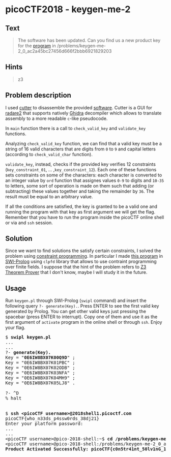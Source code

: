 # picoCTF2018 - keygen-me-2
## Text
> The software has been updated. Can you find us a new product key for the [program](https://github.com/PrinceOfBorgo/picoCTF2018-keygen-me-2/blob/master/activate) in /problems/keygen-me-2_0_ac2a45bc27456d666f2bbb6921829203

## Hints
> z3

## Problem description
I used [cutter](https://cutter.re/) to disassemble the provided [software](https://github.com/PrinceOfBorgo/picoCTF2018-keygen-me-2/blob/master/activate). Cutter is a GUI for [radare2](https://rada.re/n/) that supports natively [Ghidra](https://ghidra-sre.org/) decompiler which allows to translate assembly to a more readable `c`-like pseudocode.

In `main` function there is a call to `check_valid_key` and `validate_key` functions.

Analyzing `check_valid_key` function, we can find that a valid key must be a string of 16 valid characters that are digits from `0` to `9` and capital letters (according to `check_valid_char` function).

`validate_key`, instead, checks if the provided key verifies 12 constraints (`key_constraint_01`, ... ,`key_constraint_12`). Each one of these functions sets constraints on some of the characters: each character is converted to an integer value by `ord` function that assignes values `0-9` to digits and `10-35` to letters, some sort of operation is made on them such that adding (or subtracting) these values together and taking the remainder by `36`. The result must be equal to an arbitrary value.

If all the conditions are satisfied, the key is granted to be a valid one and running the program with that key as first argument we will get the flag. Remember that you have to run the program inside the picoCTF online shell or via and `ssh` session.

## Solution
Since we want to find solutions the satisfy certain constraints, I solved the problem using [constraint programming](https://en.wikipedia.org/wiki/Constraint_programming). In particular I made [this program](https://github.com/PrinceOfBorgo/picoCTF2018-keygen-me-2/blob/master/keygen.pl) in [SWI-Prolog](https://www.swi-prolog.org/) using `clpfd` library that allows to use contraint programming over finite fields. I suppose that the hint of the problem refers to [Z3 Theorem Prover](https://en.wikipedia.org/wiki/Z3_Theorem_Prover) that I don't know, maybe I will study it in the future.

## Usage
Run `keygen.pl` through SWI-Prolog (`swipl` command) and insert the following query `?- generate(Key).`. Press ENTER to see the first valid key generated by Prolog. You can get other valid keys just pressing the spacebar (press ENTER to interrupt). Copy one of them and use it as the first argument of `activate` program in the online shell or through `ssh`. Enjoy your flag.
<pre>
$ <b>swipl keygen.pl</b>
...
...
?- <b>generate(Key).</b>
Key = "<b>0E6IW8BX07K00Q9D</b>" ;
Key = "0E6IW8BX07K01PBC" ;
Key = "0E6IW8BX07K02ODB" ;
Key = "0E6IW8BX07K03NFA" ;
Key = "0E6IW8BX07K04MH9" ;
Key = "0E6IW8BX07K05LJ8" .

?- ^D
% halt


$ <b>ssh &lt;picoCTF username&gt;@2018shell1.picoctf.com</b>
picoCTF{who_n33ds_p4ssw0rds_38dj21}
Enter your platform password:
...
...
&lt;picoCTF username&gt;@pico-2018-shell:~$ <b>cd /problems/keygen-me-2_0_ac2a45bc27456d666f2bbb6921829203</b>
&lt;picoCTF username&gt;@pico-2018-shell:/problems/keygen-me-2_0_ac2a45bc27456d666f2bbb6921829203$ <b>./activate 0E6IW8BX07K00Q9D</b>
<b>Product Activated Successfully: picoCTF{c0n5tr41nt_50lv1nG_15_W4y_f45t3r_783243818}</b>
</pre>
